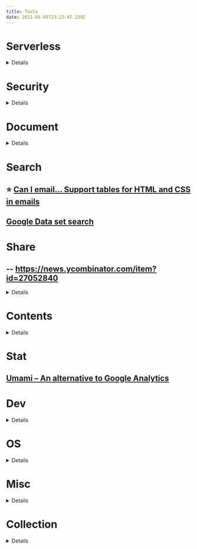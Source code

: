 ```yaml
---
title: Tools
date: 2021-05-05T23:23:47.239Z
---
```


# Serverless

<details>

## [Hasura](https://hasura.io/)

- Instant GraphQL & REST APIs
- Built in authorization for secure data access

## [OneGraph](https://www.onegraph.com/)

OneGraph is the easiest way to build integrations with 3rd-party services. Connect Stripe, Salesforce, Zendesk, Twitter, GitHub, and more through one consistent GraphQL interface.

## [supabase - The Open Source Firebase Alternative](https://supabase.io/)

## [tina cms](https://github.com/tinacms/tinacms)

## [How to save up to 500€/year switching from Mailchimp to Open Source Mailtrain and AWS SES](https://carlchenet.com/how-to-save-up-to-500e-year-switching-from-mailchimp-to-open-source-mailtrain-and-aws-ses/)

## [What’s The Best Place to Host Next.js Site?](https://kontent.ai/blog/comparison-of-jamstack-hosting-platforms-for-next-js)

</details>

# Security

<details>

## [snyk](https://snyk.io/)

## [deepsource](https://deepsource.io/)

</details>

# Document

<details>

## [Slidev](https://github.com/slidevjs/slidev)

## [revealjs](https://revealjs.com)

## [pandoc](https://pandoc.org/MANUAL.html#slide-shows)

## [HTML-NOTEPAD](https://html-notepad.com/)

## [Docusaurus](https://github.com/facebook/docusaurus)

## [TeXMe - self-rendering Markdown + LaTeX documents](https://github.com/susam/texme)

</details>

# Search

## ⭐️ [Can I email… Support tables for HTML and CSS in emails](https://www.caniemail.com/)

## [Google Data set search](https://datasetsearch.research.google.com/)

# Share

## -- https://news.ycombinator.com/item?id=27052840

<details>

- https://wormhole.app/ (my recent fave, by creator of WebTorrent, holds for 24h, https://instant.io by same)

- https://file.pizza/ (p2p, nothing stored)

- https://webwormhole.io/ (same, but has a cli)

- https://www.sharedrop.io/ (same, does qr codes)

- https://justbeamit.com/ (same, expires in 10 minutes)

- https://send.vis.ee (hosted version of this code)

- https://send.tresorit.com/ (not p2p, 5 GB limit, encrypted)

</details>

# Contents

<details>

## [Image Resources for Your Next Project](https://javascript.plainenglish.io/image-resources-for-your-next-project-176efd6ee46c)

- Pexels: has a comprehensive and large curation stock of photos and videos from very talented creators.
- Unsplash: Just like Pexels, Unsplash has a vast photo collection to fit your project needs.
- Pixabay: is a vibrant community of creatives sharing copyright-free images, videos, and music.
- Canva

## [unDraw - Open source illustrations for any idea](https://undraw.co/)

## [remix icon](https://remixicon.com/)

</details>

# Stat

## [Umami – An alternative to Google Analytics](https://github.com/mikecao/umami)

# Dev

<details>

## [StackBlitz - online code editor for web apps](https://stackblitz.com/)

Create, edit & deploy fullstack apps with **faster package installations** & **greater security** than even local environments.

</details>

# OS

<details>

## [Rufus: The Reliable USB Formatting Utility](https://github.com/pbatard/rufus)

</details>

# Misc

<details>

## [PINTR](https://javier.xyz/pintr/)

## [Picsvg - Free SVG converter](https://picsvg.com/)

## [heroicons](https://heroicons.com/)

</details>

# Collection

<details>

## [Awesome Humane Tech](https://github.com/humanetech-community/awesome-humane-tech)

## [Awesome Privacy](https://github.com/pluja/awesome-privacy)

</details>
